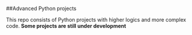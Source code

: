 ##Advanced Python projects

This repo consists of Python projects with higher logics and more complex code.
<b>Some projects are still under development</b>
